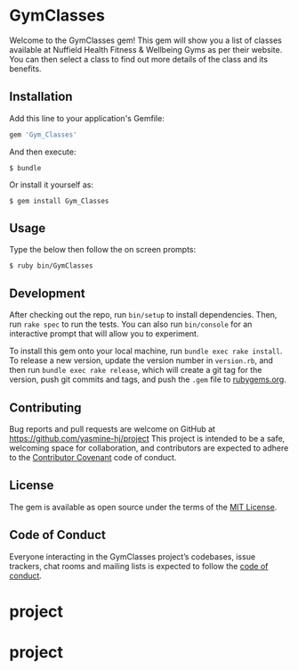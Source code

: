 # GymClasses

Welcome to the GymClasses gem! This gem will show you a list of classes available at Nuffield Health Fitness & Wellbeing Gyms as per their website. You can then select a class to find out more details of the class and its benefits.

## Installation

Add this line to your application's Gemfile:

```ruby
gem 'Gym_Classes'
```

And then execute:

    $ bundle

Or install it yourself as:

    $ gem install Gym_Classes

## Usage

Type the below then follow the on screen prompts:

    $ ruby bin/GymClasses

## Development

After checking out the repo, run `bin/setup` to install dependencies. Then, run `rake spec` to run the tests. You can also run `bin/console` for an interactive prompt that will allow you to experiment.

To install this gem onto your local machine, run `bundle exec rake install`. To release a new version, update the version number in `version.rb`, and then run `bundle exec rake release`, which will create a git tag for the version, push git commits and tags, and push the `.gem` file to [rubygems.org](https://rubygems.org).

## Contributing

Bug reports and pull requests are welcome on GitHub at https://github.com/yasmine-hj/project This project is intended to be a safe, welcoming space for collaboration, and contributors are expected to adhere to the [Contributor Covenant](http://contributor-covenant.org) code of conduct.

## License

The gem is available as open source under the terms of the [MIT License](https://opensource.org/licenses/MIT).

## Code of Conduct

Everyone interacting in the GymClasses project’s codebases, issue trackers, chat rooms and mailing lists is expected to follow the [code of conduct](https://github.com/[USERNAME]/Gym_Classes/blob/master/CODE_OF_CONDUCT.md).
# project
# project
